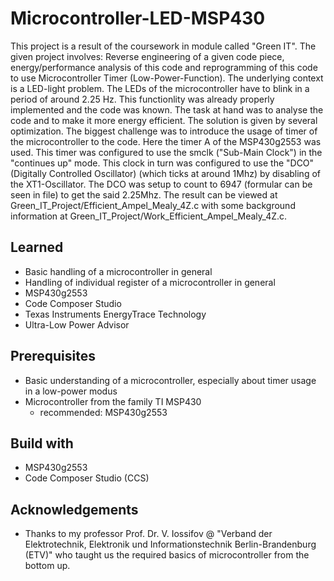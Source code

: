 # Microcontroller-LED-MSP430
This project is a result of the coursework in module called "Green IT". The given project involves: Reverse engineering of a given code piece, energy/performance analysis of this code and reprogramming of this code to use Microcontroller Timer (Low-Power-Function).
The underlying context is a LED-light problem. The LEDs of the microcontroller have to blink in a period of around 2.25 Hz. This functionlity was already properly implemented and the code was known. The task at hand was to analyse the code and to make it more energy efficient. The solution is given by several optimization. The biggest challenge was to introduce the usage of timer of the microcontroller to the code. Here the timer A of the MSP430g2553 was used. This timer was configured to use the smclk ("Sub-Main Clock") in the "continues up" mode. This clock in turn was configured to use the "DCO" (Digitally Controlled Oscillator) (which ticks at around 1Mhz) by disabling of the XT1-Oscillator. The DCO was setup to count to 6947 (formular can be seen in file) to get the said 2.25Mhz. The result can be viewed at Green_IT_Project/Efficient_Ampel_Mealy_4Z.c with some background information at Green_IT_Project/Work_Efficient_Ampel_Mealy_4Z.c.

## Learned
- Basic handling of a microcontroller in general
- Handling of individual register of a microcontroller in general
- MSP430g2553
- Code Composer Studio
- Texas Instruments EnergyTrace Technology
- Ultra-Low Power Advisor

## Prerequisites
- Basic understanding of a microcontroller, especially about timer usage in a low-power modus
- Microcontroller from the family TI MSP430
  - recommended: MSP430g2553

## Build with
- MSP430g2553
- Code Composer Studio (CCS)

## Acknowledgements
- Thanks to my professor Prof. Dr. V. Iossifov @ "Verband der Elektrotechnik, Elektronik und Informationstechnik Berlin-Brandenburg (ETV)" who taught us the required basics of microcontroller from the bottom up.
